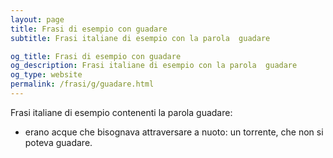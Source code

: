 ```yaml
---
layout: page
title: Frasi di esempio con guadare 
subtitle: Frasi italiane di esempio con la parola  guadare

og_title: Frasi di esempio con guadare 
og_description: Frasi italiane di esempio con la parola  guadare
og_type: website
permalink: /frasi/g/guadare.html
---
```


Frasi italiane di esempio contenenti la parola guadare:


- erano acque che bisognava attraversare a nuoto: un torrente, che non si poteva guadare.
